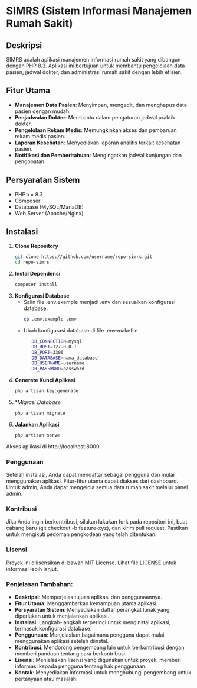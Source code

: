 # SIMRS (Sistem Informasi Manajemen Rumah Sakit)

## Deskripsi
SIMRS adalah aplikasi manajemen informasi rumah sakit yang dibangun dengan PHP 8.3. Aplikasi ini bertujuan untuk membantu pengelolaan data pasien, jadwal dokter, dan administrasi rumah sakit dengan lebih efisien.

## Fitur Utama
- **Manajemen Data Pasien**: Menyimpan, mengedit, dan menghapus data pasien dengan mudah.
- **Penjadwalan Dokter**: Membantu dalam pengaturan jadwal praktik dokter.
- **Pengelolaan Rekam Medis**: Memungkinkan akses dan pembaruan rekam medis pasien.
- **Laporan Kesehatan**: Menyediakan laporan analitis terkait kesehatan pasien.
- **Notifikasi dan Pemberitahuan**: Mengingatkan jadwal kunjungan dan pengobatan.

## Persyaratan Sistem
- PHP >= 8.3
- Composer
- Database (MySQL/MariaDB)
- Web Server (Apache/Nginx)

## Instalasi

1. **Clone Repository**
   ```bash
   git clone https://github.com/username/repo-simrs.git
   cd repo-simrs
   
2. **Instal Dependensi**
   ```bash
   composer install

3. **Konfigurasi Database**
   -   Salin file .env.example menjadi .env dan sesuaikan konfigurasi database.
       ```bash
       cp .env.example .env
   -  Ubah konfigurasi database di file .env:makefile
      ```bash
         DB_CONNECTION=mysql
         DB_HOST=127.0.0.1
         DB_PORT=3306
         DB_DATABASE=nama_database
         DB_USERNAME=username
         DB_PASSWORD=password

4. **Generate Kunci Aplikasi**
   ```bash
   php artisan key:generate

5. **Migrasi Database*
   ```bash
   php artisan migrate

6. **Jalankan Aplikasi**
   ```bash
   php artisan serve

Akses aplikasi di http://localhost:8000.

### Penggunaan
Setelah instalasi, Anda dapat mendaftar sebagai pengguna dan mulai menggunakan aplikasi. Fitur-fitur utama dapat diakses dari dashboard. Untuk admin, Anda dapat mengelola semua data rumah sakit melalui panel admin.

### Kontribusi
Jika Anda ingin berkontribusi, silakan lakukan fork pada repositori ini, buat cabang baru (git checkout -b feature-xyz), dan kirim pull request. Pastikan untuk mengikuti pedoman pengkodean yang telah ditentukan.

### Lisensi
Proyek ini dilisensikan di bawah MIT License. Lihat file LICENSE untuk informasi lebih lanjut.

### Penjelasan Tambahan:
- **Deskripsi**: Memperjelas tujuan aplikasi dan penggunaannya.
- **Fitur Utama**: Menggambarkan kemampuan utama aplikasi.
- **Persyaratan Sistem**: Menyediakan daftar perangkat lunak yang diperlukan untuk menjalankan aplikasi.
- **Instalasi**: Langkah-langkah terperinci untuk menginstal aplikasi, termasuk konfigurasi database.
- **Penggunaan**: Menjelaskan bagaimana pengguna dapat mulai menggunakan aplikasi setelah diinstal.
- **Kontribusi**: Mendorong pengembang lain untuk berkontribusi dengan memberi panduan tentang cara berkontribusi.
- **Lisensi**: Menjelaskan lisensi yang digunakan untuk proyek, memberi informasi kepada pengguna tentang hak penggunaan.
- **Kontak**: Menyediakan informasi untuk menghubungi pengembang untuk pertanyaan atau masalah.
